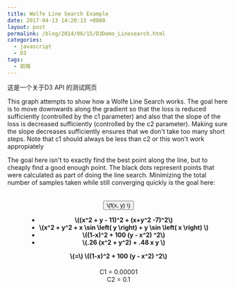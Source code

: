 ```yaml
---
title: Wolfe Line Search Example
date: 2017-04-13 14:20:13 +0800
layout: post
permalink: /blog/2014/06/15/D3Demo_Linesearch.html
categories:
  - javascript
  - D3
tags:
  - 前端
---
```

这是一个关于D3 API 的测试网页


<p> This graph attempts to show how a Wolfe Line Search works.
The goal here is to move downwards along the gradient so that
the loss is reduced sufficiently (controlled by the c1 parameter)
and also that the slope of the loss is decreased sufficiently (controlled by the
c2 parameter). Making sure the slope decreases sufficiently ensures that
we don't take too many short steps. Note that c1 should always be less than c2 or this won't work
appropiately</p>

<p>
The goal here isn't to exactly find the best point along the line, but to
cheaply find a good enough point. The black dots represent points that were calculated as part of doing the line
search. Minimizing the total number of samples taken while still converging
quickly is the goal here:</p>

<div id ="linesearch" >
<div style="text-align:center"><div style="display:inline-block;">
<h4>
    <div class="btn-group">
        <button type="button" class="btn btn-default dropdown-toggle" data-toggle="dropdown">
          <span class="function_sig">
                \(f(x, y) \)
            </span>
            <span class="caret"></span>
        </button>
        <ul class="dropdown-menu" role="menu">
            <li><a class="function_himmelblau">
                \((x^2 + y - 11)^2 + (x+y^2 -7)^2\)
            </a></li>
            <li><a class="function_flower">
                \(x^2 + y^2 + x \sin \left( y \right) + y \sin \left( x \right) \)
            </a></li>
            <li><a class="function_banana">
                \((1-x)^2 + 100 (y - x^2) ^2\)
            </a></li>
            <li><a class="function_matyas">
                \(.26 (x^2 + y^2)  + .48 x y \)
            </a></li>
        </ul>
    </div>
    <span>\(=\)</span>
    <span class="function_label">
        \((1-x)^2 + 100 (y - x^2) ^2\)
    </span>
</h4>
</div></div>

<div id="vis"></div>
<div class="row">
<form class="form-inline" role="form">
    <div class="form-group col-xs-6 col-md-6">
        <div style="text-align:center"><div style="display:inline-block;">
            <label class="r-only" for="c1">C1
                <span id="c1value">= 0.00001</span>
            </label>
        </div></div>
        <div id="c1"></div>
    </div>
    <div class="form-group col-xs-6 col-md-6">
        <div style="text-align:center"><div style="display:inline-block;">
            <label class="r-only" for="c2">C2
                <span id="c2value">= 0.1</span>
            </label>
        </div></div>
        <div id="c2"></div>
    </div>
</form>
</div>
<div style="text-align:center"><div style="display:inline-block;">
<div class="row">
    <div class ="iterations"></div>
</div>
</div>
</div>




<script src="/js/d3.min.js"></script>
<script src="/js/fmin.js"></script>
<script src="/js/fmin_vis.js"></script>

<script>
var line_search_plot = new fmin_vis.LineSearchContour(d3.select("#linesearch"));
</script>

<script type="text/x-mathjax-config">
  MathJax.Hub.Config({
    showMathMenu: false,
    extensions: ["tex2jax.js"],
    jax: ["input/TeX", "output/HTML-CSS"],
    tex2jax: {
      inlineMath: [ ['$','$'], ["\\(","\\)"] ],
      displayMath: [ ['$$','$$'], ["\\[","\\]"] ],
      processEscapes: true
    },
    "HTML-CSS": { availableFonts: ["TeX"] }
  });
</script>
<script type="text/javascript" src="https://cdn.mathjax.org/mathjax/latest/MathJax.js"></script>